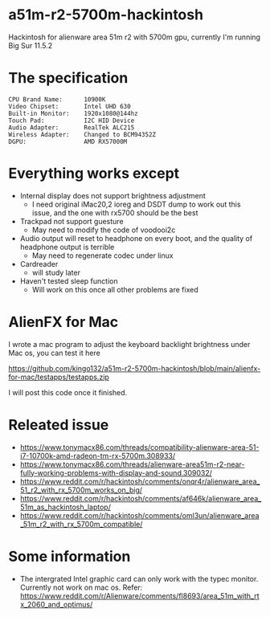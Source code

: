 # a51m-r2-5700m-hackintosh
Hackintosh for alienware area 51m r2 with 5700m gpu, currently I'm running Big Sur 11.5.2

# The specification
```
CPU Brand Name:      10900K
Video Chipset:       Intel UHD 630
Built-in Monitor:    1920x1080@144hz
Touch Pad:           I2C HID Device
Audio Adapter:       RealTek ALC215
Wireless Adapter:    Changed to BCM94352Z
DGPU:                AMD RX57000M
```

# Everything works except

* Internal display does not support brightness adjustment
  * I need original iMac20,2 ioreg and DSDT dump to work out this issue, and the one with rx5700 should be the best
* Trackpad not support guesture
  * May need to modify the code of voodooi2c
* Audio output will reset to headphone on every boot, and the quality of headphone output is terrible
  * May need to regenerate codec under linux
* Cardreader
  * will study later
* Haven't tested sleep function
  * Will work on this once all other problems are fixed

# AlienFX for Mac

I wrote a mac program to adjust the keyboard backlight brightness under Mac os, you can test it here

https://github.com/kingo132/a51m-r2-5700m-hackintosh/blob/main/alienfx-for-mac/testapps/testapps.zip

I will post this code once it finished.

# Releated issue

* https://www.tonymacx86.com/threads/compatibility-alienware-area-51-i7-10700k-amd-radeon-tm-rx-5700m.308933/
* https://www.tonymacx86.com/threads/alienware-area51m-r2-near-fully-working-problems-with-display-and-sound.309032/
* https://www.reddit.com/r/hackintosh/comments/onqr4r/alienware_area_51_r2_with_rx_5700m_works_on_big/
* https://www.reddit.com/r/hackintosh/comments/af646k/alienware_area_51m_as_hackintosh_laptop/
* https://www.reddit.com/r/hackintosh/comments/oml3un/alienware_area_51m_r2_with_rx_5700m_compatible/

# Some information
* The intergrated Intel graphic card can only work with the typec monitor. Currently not work on mac os. Refer: https://www.reddit.com/r/Alienware/comments/fl8693/area_51m_with_rtx_2060_and_optimus/
